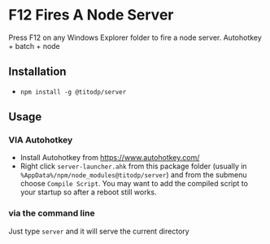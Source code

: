 # F12 Fires A Node Server

Press F12 on any Windows Explorer folder to fire a node server. Autohotkey + batch + node

## Installation

- `npm install -g @titodp/server`

## Usage

### VIA Autohotkey

- Install Autohotkey from https://www.autohotkey.com/
- Right click `server-launcher.ahk` from this package folder (usually in `%AppData%/npm/node_modules@titodp/server`) and from the submenu choose `Compile Script`. You may want to add the compiled script to your startup so after a reboot still works.

### via the command line

Just type `server` and it will serve the current directory
